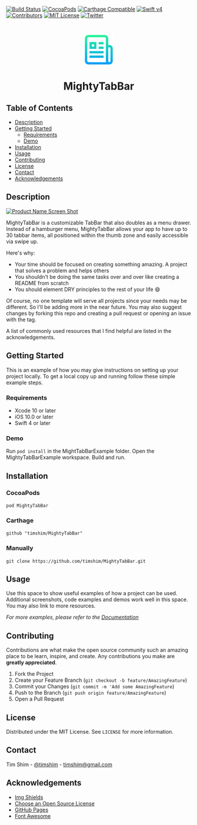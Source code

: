 <!-- PROJECT SHIELDS -->
[![Build Status][build-shield]]()
[![CocoaPods](https://img.shields.io/cocoapods/v/MightyTabBar.svg)](https://cocoapods.org/pods/MightyTabBar)
[![Carthage Compatible](https://img.shields.io/badge/Carthage-compatible-4BC51D.svg?style=flat)](https://github.com/Carthage/Carthage)
[![Swift v4](https://img.shields.io/badge/Swift-4-orange.svg?style=flat)](https://developer.apple.com/swift/)
[![Contributors][contributors-shield]]()
[![MIT License][license-shield]](https://github.com/timshim/MightyTabBar/blob/master/LICENSE)
[![Twitter](https://img.shields.io/twitter/url/https/github.com/timshim/MightyTabBar.svg?style=social)](https://twitter.com/timshim)

<!-- PROJECT LOGO -->
<br />
<p align="center">
  <a href="https://github.com/timshim/MightyTabBar">
    <img src="logo.png" alt="Logo" width="80" height="80">
  </a>

  <h1 align="center">MightyTabBar</h1>

</p>

<!-- TABLE OF CONTENTS -->
## Table of Contents

* [Description](#description)
* [Getting Started](#getting-started)
  * [Requirements](#requirements)
  * [Demo](#demo)
* [Installation](#installation)
* [Usage](#usage)
* [Contributing](#contributing)
* [License](#license)
* [Contact](#contact)
* [Acknowledgements](#acknowledgements)

<!-- ABOUT THE PROJECT -->
## Description

[![Product Name Screen Shot][product-screenshot]](https://example.com)

MightyTabBar is a customizable TabBar that also doubles as a menu drawer. Instead of a hamburger menu, MightyTabBar allows your app to have up to 30 tabbar items, all positioned within the thumb zone and easily accessible via swipe up.

Here's why:
* Your time should be focused on creating something amazing. A project that solves a problem and helps others
* You shouldn't be doing the same tasks over and over like creating a README from scratch
* You should element DRY principles to the rest of your life :smile:

Of course, no one template will serve all projects since your needs may be different. So I'll be adding more in the near future. You may also suggest changes by forking this repo and creating a pull request or opening an issue with the tag.

A list of commonly used resources that I find helpful are listed in the acknowledgements.

<!-- GETTING STARTED -->
## Getting Started

This is an example of how you may give instructions on setting up your project locally.
To get a local copy up and running follow these simple example steps.

### Requirements

* Xcode 10 or later
* iOS 10.0 or later
* Swift 4 or later

### Demo

Run `pod install` in the MightTabBarExample folder. Open the MightyTabBarExample workspace. Build and run.

## Installation

### CocoaPods

``` 
pod MightyTabBar
```

### Carthage

```
github "timshim/MightyTabBar"
```

### Manually

```
git clone https://github.com/timshim/MightyTabBar.git
```

<!-- USAGE EXAMPLES -->
## Usage

Use this space to show useful examples of how a project can be used. Additional screenshots, code examples and demos work well in this space. You may also link to more resources.

_For more examples, please refer to the [Documentation](https://example.com)_

<!-- CONTRIBUTING -->
## Contributing

Contributions are what make the open source community such an amazing place to be learn, inspire, and create. Any contributions you make are **greatly appreciated**.

1. Fork the Project
2. Create your Feature Branch (`git checkout -b feature/AmazingFeature`)
3. Commit your Changes (`git commit -m 'Add some AmazingFeature`)
4. Push to the Branch (`git push origin feature/AmazingFeature`)
5. Open a Pull Request

<!-- LICENSE -->
## License

Distributed under the MIT License. See `LICENSE` for more information.

<!-- CONTACT -->
## Contact

Tim Shim - [@timshim](https://twitter.com/timshim) - timshim@gmail.com

<!-- ACKNOWLEDGEMENTS -->
## Acknowledgements
* [Img Shields](https://shields.io)
* [Choose an Open Source License](https://choosealicense.com)
* [GitHub Pages](https://pages.github.com)
* [Font Awesome](https://fontawesome.com)

<!-- MARKDOWN LINKS & IMAGES -->
[build-shield]: https://img.shields.io/badge/build-passing-brightgreen.svg?style=flat-square
[contributors-shield]: https://img.shields.io/badge/contributors-1-orange.svg?style=flat-square
[license-shield]: https://img.shields.io/badge/license-MIT-blue.svg?style=flat-square
[license-url]: https://choosealicense.com/licenses/mit
[product-screenshot]: https://raw.githubusercontent.com/othneildrew/Best-README-Template/master/screenshot.png
